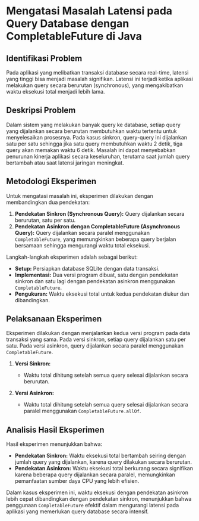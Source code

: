 # Mengatasi Masalah Latensi pada Query Database dengan CompletableFuture di Java

## Identifikasi Problem
Pada aplikasi yang melibatkan transaksi database secara real-time, latensi yang tinggi bisa menjadi masalah signifikan. Latensi ini terjadi ketika aplikasi melakukan query secara berurutan (synchronous), yang mengakibatkan waktu eksekusi total menjadi lebih lama.

## Deskripsi Problem
Dalam sistem yang melakukan banyak query ke database, setiap query yang dijalankan secara berurutan membutuhkan waktu tertentu untuk menyelesaikan prosesnya. Pada kasus sinkron, query-query ini dijalankan satu per satu sehingga jika satu query membutuhkan waktu 2 detik, tiga query akan memakan waktu 6 detik. Masalah ini dapat menyebabkan penurunan kinerja aplikasi secara keseluruhan, terutama saat jumlah query bertambah atau saat latensi jaringan meningkat.

## Metodologi Eksperimen
Untuk mengatasi masalah ini, eksperimen dilakukan dengan membandingkan dua pendekatan:
1. **Pendekatan Sinkron (Synchronous Query):** Query dijalankan secara berurutan, satu per satu.
2. **Pendekatan Asinkron dengan CompletableFuture (Asynchronous Query):** Query dijalankan secara paralel menggunakan `CompletableFuture`, yang memungkinkan beberapa query berjalan bersamaan sehingga mengurangi waktu total eksekusi.

Langkah-langkah eksperimen adalah sebagai berikut:
- **Setup:** Persiapkan database SQLite dengan data transaksi.
- **Implementasi:** Dua versi program dibuat, satu dengan pendekatan sinkron dan satu lagi dengan pendekatan asinkron menggunakan `CompletableFuture`.
- **Pengukuran:** Waktu eksekusi total untuk kedua pendekatan diukur dan dibandingkan.

## Pelaksanaan Eksperimen
Eksperimen dilakukan dengan menjalankan kedua versi program pada data transaksi yang sama. Pada versi sinkron, setiap query dijalankan satu per satu. Pada versi asinkron, query dijalankan secara paralel menggunakan `CompletableFuture`.

1. **Versi Sinkron:**
    - Waktu total dihitung setelah semua query selesai dijalankan secara berurutan.

2. **Versi Asinkron:**
    - Waktu total dihitung setelah semua query selesai dijalankan secara paralel menggunakan `CompletableFuture.allOf`.

## Analisis Hasil Eksperimen
Hasil eksperimen menunjukkan bahwa:

- **Pendekatan Sinkron:** Waktu eksekusi total bertambah seiring dengan jumlah query yang dijalankan, karena query dilakukan secara berurutan.
- **Pendekatan Asinkron:** Waktu eksekusi total berkurang secara signifikan karena beberapa query dijalankan secara paralel, memungkinkan pemanfaatan sumber daya CPU yang lebih efisien.

Dalam kasus eksperimen ini, waktu eksekusi dengan pendekatan asinkron lebih cepat dibandingkan dengan pendekatan sinkron, menunjukkan bahwa penggunaan `CompletableFuture` efektif dalam mengurangi latensi pada aplikasi yang memerlukan query database secara intensif.
